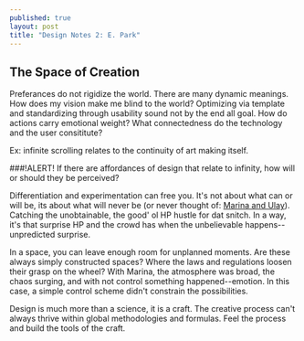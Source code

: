 ```yaml
---
published: true
layout: post
title: "Design Notes 2: E. Park"
---
```


## The Space of Creation

Preferances do not rigidize the world. There are many dynamic meanings. How does my vision make me blind to the world? Optimizing via template and standardizing through usability sound not by the end all goal. How do actions carry emotional weight? What connectedness do the technology and the user consititute?

Ex: infinite scrolling relates to the continuity of art making itself. 

###!ALERT! If there are affordances of design that relate to infinity, how will or should they be perceived?

Differentiation and experimentation can free you. It's not about what can or will be, its about what will never be (or never thought of: [Marina and Ulay](https://www.youtube.com/watch?v=OS0Tg0IjCp4)). Catching the unobtainable, the good' ol HP hustle for dat snitch. In a way, it's that surprise HP and the crowd has when the unbelievable happens--unpredicted surprise.

In a space, you can leave enough room for unplanned moments. Are these always simply constructed spaces? Where the laws and regulations loosen their grasp on the wheel? With Marina, the atmosphere was broad, the chaos surging, and with not control something happened--emotion. In this case, a simple control scheme didn't constrain the possibilities.

Design is much more than a science, it is a craft. The creative process can't always thrive within global methodologies and formulas. Feel the process and build the tools of the craft.



